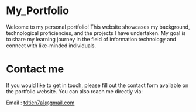 # My_Portfolio
Welcome to my personal portfolio! This website showcases my background, technological proficiencies, and the projects I have undertaken. My goal is to share my learning journey in the field of information technology and connect with like-minded individuals.
# Contact me
If you would like to get in touch, please fill out the contact form available on the portfolio website. You can also reach me directly via:

Email : [tdtien7a1@gmail.com](mailto:tdtien7a1@gmail.com)


